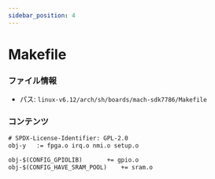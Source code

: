 ```yaml
---
sidebar_position: 4
---
```

# Makefile

### ファイル情報

- パス: `linux-v6.12/arch/sh/boards/mach-sdk7786/Makefile`

### コンテンツ

```txt
# SPDX-License-Identifier: GPL-2.0
obj-y	:= fpga.o irq.o nmi.o setup.o

obj-$(CONFIG_GPIOLIB)		+= gpio.o
obj-$(CONFIG_HAVE_SRAM_POOL)	+= sram.o

```
